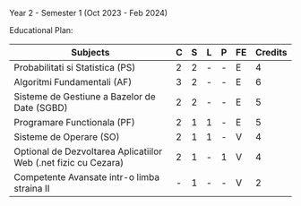 Year 2 - Semester 1 (Oct 2023 - Feb 2024)

Educational Plan:

|             Subjects                                            | C | S | L | P | FE | Credits |
| ----------------------------------------------------------------|---|---|---|---|----|---------|
| Probabilitati si Statistica (PS)                                | 2 | 2 | - | - | E  |    4    |
| Algoritmi Fundamentali (AF)                                     | 3 | 2 | - | - | E  |    6    |
| Sisteme de Gestiune a Bazelor de Date (SGBD)                    | 2 | 2 | - | - | E  |    5    |
| Programare Functionala (PF)                                     | 2 | 1 | 1 | - | E  |    5    |
| Sisteme de Operare (SO)                                         | 2 | 1 | 1 | - | V  |    4    |
| Optional de Dezvoltarea Aplicatiilor Web (.net fizic cu Cezara) | 2 | 1 | - | 1 | V  |    4    |
| Competente Avansate intr-o limba straina II                     | - | 1 | - | - | V  |    2    |
